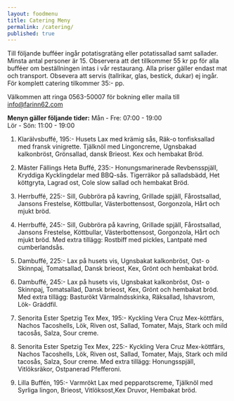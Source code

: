 ```yaml
---
layout: foodmenu
title: Catering Meny
permalink: /catering/
published: true
---
```




Till följande bufféer ingår potatisgratäng eller potatissallad samt sallader.
Minsta antal personer är 15.
Observera att det tillkommer 55 kr pp för alla bufféer om beställningen intas i vår restaurang. Alla priser gäller endast mat och transport.
Obsevera att servis (tallrikar, glas, bestick, dukar) ej ingår. För komplett catering tilkommer 35:- pp.

Välkommen att ringa 0563-50007 för bokning eller maila till info@farinn62.com

__Menyn gäller följande tider:__
Mån - Fre: 07:00 - 19:00  
Lör - Sön: 11:00 - 19:00

1. Klarälvsbuffé, 195:-
Husets Lax med krämig sås, Räk-o tonfisksallad med fransk vinigrette. Tjälknöl med Lingoncreme, Ugnsbakad kalkonbröst, Grönsallad, dansk Brieost. Kex och hembakat Bröd.

2. Mäster Fällings Heta Buffé, 235:-
Honungsmarinerade Revbensspjäll, Kryddiga Kycklingdelar med BBQ-sås. Tigerräkor på salladsbädd, Het köttgryta, Lagrad ost, Cole slow sallad och hembakat Bröd.

3. Herrbuffé, 225:-
Sill, Gubbröra på kavring, Grillade spjäll, Fårostsallad, Jansons Frestelse, Köttbullar, Västerbottensost, Gorgonzola, Hårt och mjukt bröd.

4. Herrbuffé, 245:-
Sill, Gubbröra på kavring, Grillade spjäll, Fårostsallad, Jansons Frestelse, Köttbullar, Västerbottensost, Gorgonzola, Hårt och mjukt bröd. 
Med extra tillägg: Rostbiff med pickles, Lantpaté med cumberlandsås.

5. Dambuffé, 225:-
Lax på husets vis, Ugnsbakat kalkonbröst, Ost- o Skinnpaj, Tomatsallad, Dansk brieost, Kex, Grönt och hembakat bröd.

6. Dambuffé, 245:-
Lax på husets vis, Ugnsbakat kalkonbröst, Ost- o Skinnpaj, Tomatsallad, Dansk brieost, Kex, Grönt och hembakat bröd. 
Med extra tillägg: Basturökt Värmalndsskinka, Räksallad, Ishavsrom, Lök- Gräddfil.

7. Senorita Ester Spetzig Tex Mex, 195:-
Kyckling Vera Cruz Mex-köttfärs, Nachos Tacoshells, Lök, Riven ost, Sallad, Tomater, Majs, Stark och mild tacosås, Salza, Sour creme.

8. Senorita Ester Spetzig Tex Mex, 225:-
Kyckling Vera Cruz Mex-köttfärs, Nachos Tacoshells, Lök, Riven ost, Sallad, Tomater, Majs, Stark och mild tacosås, Salza, Sour creme. 
Med extra tillägg: Honungsspjäll, Vitlöksräkor, Ostpanerad Pfefferoni.

9. Lilla Buffén, 195:- 
Varmrökt Lax med pepparotscreme, Tjälknöl med Syrliga lingon, Brieost, Vitlöksost,Kex Druvor, Hembakat bröd.
